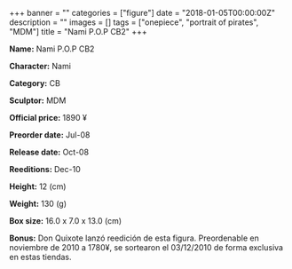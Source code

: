 +++
banner = ""
categories = ["figure"]
date = "2018-01-05T00:00:00Z"
description = ""
images = []
tags = ["onepiece", "portrait of pirates", "MDM"]
title = "Nami P.O.P CB2"
+++

**Name:** Nami P.O.P CB2

**Character:** Nami

**Category:** CB 

**Sculptor:** MDM

**Official price:** 1890 ¥

**Preorder date:** Jul-08

**Release date:** Oct-08

**Reeditions:** Dec-10

**Height:** 12 (cm)

**Weight:** 130 (g)

**Box size:** 16.0 x 7.0 x 13.0 (cm)



**Bonus:** Don Quixote lanzó reedición de esta figura. Preordenable en noviembre de 2010 a 1780¥, se sortearon el 03/12/2010 de forma exclusiva en estas tiendas.
